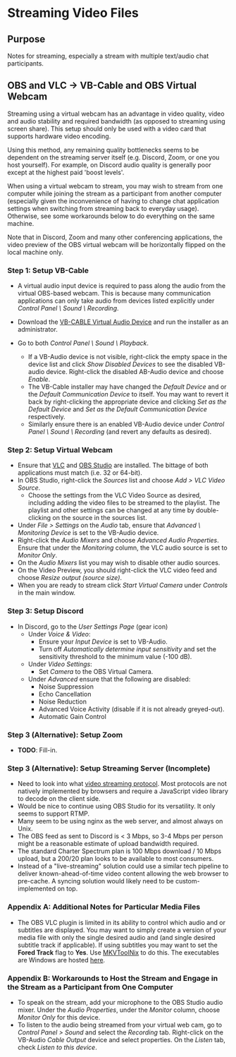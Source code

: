 # Streaming Video Files

## Purpose
Notes for streaming, especially a stream with multiple text/audio chat participants.

## OBS and VLC -> VB-Cable and OBS Virtual Webcam
Streaming using a virtual webcam has an advantage in video quality, video and audio stability and required bandwidth (as opposed to streaming using screen share). This setup should only be used with a video card that supports hardware video encoding.

Using this method, any remaining quality bottlenecks seems to be dependent on the streaming server itself (e.g. Discord, Zoom, or one you host yourself). For example, on Discord audio quality is generally poor except at the highest paid 'boost levels'.

When using a virtual webcam to stream, you may wish to stream from one computer while joining the stream as a participant from another computer (especially given the inconvenience of having to change chat application settings when switching from streaming back to everyday usage). Otherwise, see some workarounds below to do everything on the same machine. 

Note that in Discord, Zoom and many other conferencing applications, the video preview of the OBS virtual webcam will be horizontally flipped on the local machine only.

### Step 1: Setup VB-Cable
* A virtual audio input device is required to pass along the audio from the virtual OBS-based webcam. This is because many communication applications can only take audio from devices listed explicitly under *Control Panel \ Sound \ Recording*.
* Download the [VB-CABLE Virtual Audio Device](https://vb-audio.com/Cable/) and run the installer as an administrator.

* Go to both *Control Panel \ Sound \ Playback*. 
  * If a VB-Audio device is not visible, right-click the empty space in the device list and click *Show Disabled Devices* to see the disabled VB-audio device. Right-click the disabled AB-Audio device and choose *Enable*.
  * The VB-Cable installer may have changed the *Default Device* and or the *Default Communication Device* to itself. You may want to revert it back by right-clicking the appropriate device and clicking *Set as the Default Device* and *Set as the Default Communication Device* respectively.
  * Similarly ensure there is an enabled VB-Audio device under *Control Panel \ Sound \ Recording* (and revert any defaults as desired).

### Step 2: Setup Virtual Webcam
* Ensure that [VLC](https://www.videolan.org/vlc/) and [OBS Studio](https://obsproject.com/) are installed. The bittage of both applications must match (i.e. 32 or 64-bit).
* In OBS Studio, right-click the *Sources* list and choose *Add > VLC Video Source*. 
  * Choose the settings from the VLC Video Source as desired, including adding the video files to be streamed to the playlist. The playlist and other settings can be changed at any time by double-clicking on the source in the sources list.
* Under *File > Settings* on the *Audio* tab, ensure that *Advanced \ Monitoring Device* is set to the VB-Audio device.
* Right-click the *Audio Mixers* and choose  *Advanced Audio Properties*. Ensure that under the *Monitoring* column, the VLC audio source is set to *Monitor Only*.
* On the *Audio Mixers* list you may wish to disable other audio sources.
* On the Video Preview, you should right-click the VLC video feed and choose *Resize output (source size)*.
* When you are ready to stream click *Start Virtual Camera* under *Controls* in the main window.

### Step 3: Setup Discord
* In Discord, go to the *User Settings Page* (gear icon)
  * Under *Voice & Video*:
    * Ensure your *Input Device* is set to VB-Audio.
    * Turn off *Automatically determine input sensitivity* and set the sensitivity threshold to the minimum value (-100 dB).
  * Under *Video Settings*:
    * Set *Camera* to the OBS Virtual Camera.
  * Under *Advanced* ensure that the following are disabled:
    * Noise Suppression
    * Echo Cancellation
    * Noise Reduction
    * Advanced Voice Activity (disable if it is not already greyed-out).
    * Automatic Gain Control
    
### Step 3 (Alternative): Setup Zoom
 * **TODO**: Fill-in.
 
### Step 3 (Alternative): Setup Streaming Server (Incomplete)
* Need to look into what [video streaming protocol](https://www.wowza.com/blog/streaming-protocols). Most protocols are not natively implemented by browsers and require a JavaScript video library to decode on the client side.
* Would be nice to continue using OBS Studio for its versatility. It only seems to support RTMP.
* Many seem to be using nginx as the web server, and almost always on Unix.
* The OBS feed as sent to Discord is < 3 Mbps, so 3-4 Mbps per person might be a reasonable estimate of upload bandwidth required.
* The standard Charter Spectrum plan is 100 Mbps download / 10 Mbps upload, but a 200/20 plan looks to be available to most consumers.
* Instead of a "live-streaming" solution could use a similar tech pipeline to deliver known-ahead-of-time video content allowing the web browser to pre-cache. A syncing solution would likely need to be custom-implemented on top.
    
### Appendix A: Additional Notes for Particular Media Files
* The OBS VLC plugin is limited in its ability to control which audio and or subtitles are displayed. You may want to simply create a version of your media file with only the single desired audio and (and single desired subtitle track if applicable).  If using subtitles you may want to set the **Fored Track** flag to **Yes**. Use [MKVToolNix](https://mkvtoolnix.download/) to do this. The executables are Windows are hosted [here](https://www.fosshub.com/MKVToolNix.html).
    
### Appendix B: Workarounds to Host the Stream and Engage in the Stream as a Participant from One Computer 
* To speak on the stream, add your microphone to the OBS Studio audio mixer. Under the *Audio Properties*, under the *Monitor* column, choose *Monitor Only* for this device.
* To listen to the audio being streamed from your virtual web cam, go to *Control Panel > Sound* and select the *Recording* tab. Right-click on the VB-Audio *Cable Output* device and select properties. On the *Listen* tab, check *Listen to this device*.
